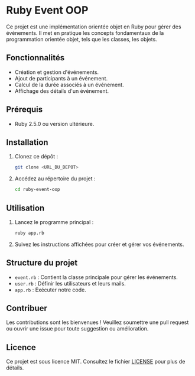 # Ruby Event OOP

Ce projet est une implémentation orientée objet en Ruby pour gérer des événements. Il met en pratique les concepts fondamentaux de la programmation orientée objet, tels que les classes, les objets.

## Fonctionnalités

- Création et gestion d'événements.
- Ajout de participants à un événement.
- Calcul de la durée associés à un événement.
- Affichage des détails d'un événement.

## Prérequis

- Ruby 2.5.0 ou version ultérieure.

## Installation

1. Clonez ce dépôt :
    ```bash
    git clone <URL_DU_DEPOT>
    ```
2. Accédez au répertoire du projet :
    ```bash
    cd ruby-event-oop
    ```

## Utilisation

1. Lancez le programme principal :
    ```bash
    ruby app.rb
    ```
2. Suivez les instructions affichées pour créer et gérer vos événements.

## Structure du projet

- `event.rb` : Contient la classe principale pour gérer les événements.
- `user.rb` : Définir les utilisateurs et leurs mails.
- `app.rb` : Exécuter notre code.

## Contribuer

Les contributions sont les bienvenues ! Veuillez soumettre une pull request ou ouvrir une issue pour toute suggestion ou amélioration.

## Licence

Ce projet est sous licence MIT. Consultez le fichier [LICENSE](LICENSE) pour plus de détails.